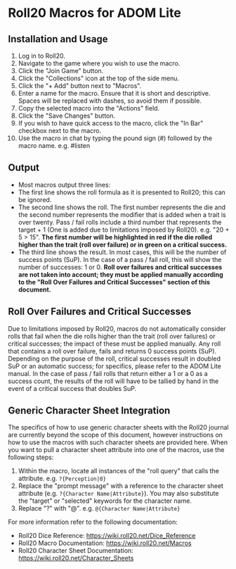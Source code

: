 # Roll20 Macros for ADOM Lite

## Installation and Usage
1. Log in to Roll20.
2. Navigate to the game where you wish to use the macro.
3. Click the "Join Game" button.
4. Click the "Collections" icon at the top of the side menu.
5. Click the "+ Add" button next to "Macros".
6. Enter a name for the macro. Ensure that it is short and descriptive. Spaces will be replaced with dashes, so avoid them if possible.
7. Copy the selected macro into the "Actions" field.
8. Click the "Save Changes" button.
9. If you wish to have quick access to the macro, click the "In Bar" checkbox next to the macro.
10. Use the macro in chat by typing the pound sign (#) followed by the macro name. e.g. #listen

## Output
* Most macros output three lines:
* The first line shows the roll formula as it is presented to Roll20; this can be ignored.
* The second line shows the roll. The first number represents the die and the second number represents the modifier that is added when a trait is over twenty. Pass / fail rolls include a third number that represents the target + 1 (One is added due to limitations imposed by Roll20). e.g. "20 + 5 > 15". **The first number will be highlighted in red if the die rolled higher than the trait (roll over failure) or in green on a critical success.**
* The third line shows the result. In most cases, this will be the number of success points (SuP). In the case of a pass / fail roll, this will show the number of successes: 1 or 0. **Roll over failures and critical successes are not taken into account; they must be applied manually according to the "Roll Over Failures and Critical Successes" section of this document.**


## Roll Over Failures and Critical Successes
Due to limitations imposed by Roll20, macros do not automatically consider rolls that fail when the die rolls higher than the trait (roll over failures) or critical successes; the impact of these must be applied manually. Any roll that contains a roll over failure, fails and returns 0 success points (SuP). Depending on the purpose of the roll, critical successes result in doubled SuP or an automatic success; for specifics, please refer to the ADOM Lite manual. In the case of pass / fail rolls that return either a 1 or a 0 as a success count, the results of the roll will have to be tallied by hand in the event of a critical success that doubles SuP.

## Generic Character Sheet Integration
The specifics of how to use generic character sheets with the Roll20 journal are currently beyond the scope of this document, however instructions on how to use the macros with such character sheets are provided here. When you want to pull a character sheet attribute into one of the macros, use the following steps:
1. Within the macro, locate all instances of the "roll query" that calls the attribute. e.g. `?{Perception|0}`
2. Replace the "prompt message" with a reference to the character sheet attribute (e.g. `?{Character Name|Attribute}`). You may also substitute the "target" or "selected" keywords for the character name.
3. Replace "?" with "@". e.g. `@{Character Name|Attribute}`

For more information refer to the following documentation:
* Roll20 Dice Reference: https://wiki.roll20.net/Dice_Reference
* Roll20 Macro Documentation: https://wiki.roll20.net/Macros
* Roll20 Character Sheet Documentation: https://wiki.roll20.net/Character_Sheets
